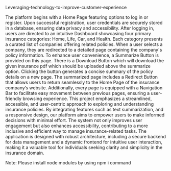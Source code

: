 Leveraging-technology-to-improve-customer-experience

The platform begins with a Home Page featuring options to log in or register. 
Upon successful registration, user credentials are securely stored in a database, ensuring data privacy and accessibility.
After logging in, users are directed to an intuitive Dashboard showcasing four primary insurance categories: Home, Life, Car, and Health. Each category presents a curated list of companies offering related policies.
When a user selects a company, they are redirected to a detailed page containing the company's policy information. 
To enhance user convenience, a Summarize Button is provided on this page.
There is a Download Button which will download the given insurance pdf which should be uploaded above the summarize option. 
Clicking the button generates a concise summary of the policy details on a new page.
The summarized page includes a Redirect Button that allows users to return seamlessly to the Home Page of the insurance company’s website. 
Additionally, every page is equipped with a Navigation Bar to facilitate easy movement between previous pages, ensuring a user-friendly browsing experience.
This project emphasizes a streamlined, accessible, and user-centric approach to exploring and understanding insurance policies. 
By integrating features such as text summarization, and a responsive design, our platform aims to empower users to make informed decisions with minimal effort.
The system not only improves user engagement but also enhances accessibility, contributing to a more inclusive and efficient way to manage insurance-related tasks.
The application is designed with robust architecture, including a secure backend for data management and a dynamic frontend for intuitive user interaction, making it a valuable tool for individuals seeking clarity and simplicity in the insurance domain.

Note:
Please install node modules by using npm i command
